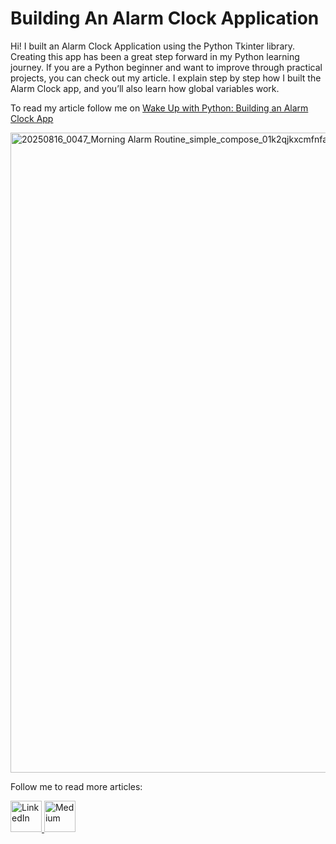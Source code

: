 # Building An Alarm Clock Application
Hi! I built an Alarm Clock Application using the Python Tkinter library. Creating this app has been a great step forward in my Python learning journey. If you are a Python beginner and want to improve through practical projects, you can check out my article. I explain step by step how I built the Alarm Clock app, and you’ll also learn how global variables work.

To read my article follow me on [Wake Up with Python: Building an Alarm Clock App](https://medium.com/@monalisha1/wake-up-with-python-building-an-alarm-clock-app-2c69eb871817)

<img width="1536" height="1024" alt="20250816_0047_Morning Alarm Routine_simple_compose_01k2qjkxcmfnfa7veb056xwsr7" src="https://github.com/user-attachments/assets/7f0ea07e-6c5b-405d-a6ec-d80cde92d2b1" />

Follow me to read more articles:

<a href="https://www.linkedin.com/in/monalisha11" target="_blank">
  <img src="https://upload.wikimedia.org/wikipedia/commons/c/ca/LinkedIn_logo_initials.png" alt="LinkedIn" width="50" height="50">
</a>

<a href="https://medium.com/@monalisha1" target="_blank">
  <img src="https://miro.medium.com/v2/resize:fit:1100/format:webp/1*psYl0y9DUzZWtHzFJLIvTw.png" alt="Medium" width="50" height="50">
</a>
